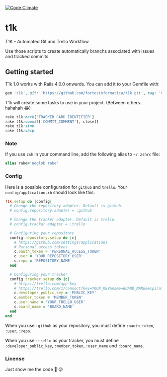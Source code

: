 [![Code Climate](https://codeclimate.com/github/fortesinformatica/t1k/badges/gpa.svg)](https://codeclimate.com/github/fortesinformatica/t1k)


# t1k

T1K - Automated Git and Trello Workflow

Use those scripts to create automatically branchs associated with issues and tracked commits.


## Getting started

T1k 1.0 works with Rails 4.0.0 onwards. You can add it to your Gemfile with:

```ruby
gem 't1k', git: 'https://github.com/fortesinformatica/t1k.git', tag: 'v1.0.1'
```


T1k will create some tasks to use in your project. (Between others... hahahah :joy:)

```ruby
rake t1k:hack['TRACKER_CARD_IDENTIFIER']
rake t1k:commit['COMMIT_COMMENT'[, close]]
rake t1k:sink
rake t1k:ship
```


### Note
If you use `zsh` in your command line, add the following alias to `~/.zshrc` file:
```ruby
alias rake='noglob rake'
```

### Config
Here is a possible configuration for `github` and `trello`. 
Your `config/application.rb` should look like this:

```ruby
T1k.setup do |config|
  # Change the repository adapter. Default is github.
  # config.repository.adapter = :github

  # Change the tracker adapter. Default is trello.
  # config.tracker.adapter = :trello

  # Configuring your repository
  config.repository.setup do |c|
    # https://github.com/settings/applications
    # Personal access tokens
    c.oauth_token = 'PERSONAL_ACCESS_TOKEN'
    c.user = 'YOUR_REPOSITORY_USER'
    c.repo = 'REPOSITORY_NAME'
  end

  # Configuring your tracker
  config.tracker.setup do |c|
    # https://trello.com/app-key
    # https://trello.com/1/connect?key=YOUR_KEY&name=BOARD_NAME&expiration=never&response_type=token&scope=read,write
    c.developer_public_key = 'PUBLIC_KEY'
    c.member_token = 'MEMBER_TOKEN'
    c.user_name = 'YOUR_TRELLO_USER'
    c.board_name = 'BOARD_NAME'
  end
end
```

When you use `:github` as your repository, you must define `:oauth_token`, `:user`, `:repo`.

When you use `:trello` as your tracker, you must define `:developer_public_key`, `:member_token`, `:user_name` and `:board_name`.


### License

Just show me the code :see_no_evil: :stuck_out_tongue_closed_eyes:

